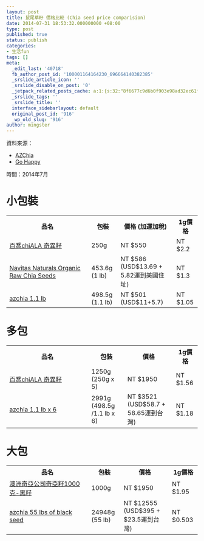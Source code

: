 ```yaml
---
layout: post
title: 鼠尾草籽 價格比較 (Chia seed price comparision)
date: 2014-07-31 18:53:32.000000000 +08:00
type: post
published: true
status: publish
categories:
- 生活fun
tags: []
meta:
  _edit_last: '40718'
  fb_author_post_id: '100001164164230_696664140382385'
  _srslide_article_icon: ''
  _srslide_disable_on_post: '0'
  _jetpack_related_posts_cache: a:1:{s:32:"8f6677c9d6b0f903e98ad32ec61f8deb";a:2:{s:7:"expires";i:1455336358;s:7:"payload";a:3:{i:0;a:1:{s:2:"id";i:483;}i:1;a:1:{s:2:"id";i:154;}i:2;a:1:{s:2:"id";i:132;}}}}
  _srslide_tags: ''
  _srslide_title: ''
  interface_sidebarlayout: default
  original_post_id: '916'
  _wp_old_slug: '916'
author: mingster
---
```

<p>資料來源：</p>
<ul>
<li><a target="_blank" href="http://azchia.com/sales/Chia-Seed/c23/index.html">AZChia</a></li>
<li><a target="_blank" href="http://www.gohappy.com.tw/shopping/Browse.do?op=vc&amp;cid=154918&amp;sid=11">Go Happy</a></li>
</ul>
<p>時間：2014年7月</p>
<h1>小包裝</h1>
<table width="500">
<tbody>
<tr>
<th width="200">品名</th>
<th>包裝</th>
<th>價格 (加運加稅)</th>
<th>1g價格</th>
</tr>
<tr>
<td><a target="_blank" href="http://www.gohappy.com.tw/shopping/Browse.do?op=vp&amp;sid=11&amp;cid=154918&amp;pid=2857069">百喬chiALA 奇異籽</a></td>
<td>250g</td>
<td>NT $550</td>
<td>NT $2.2</td>
</tr>
<tr>
<td><a target="_blank" href="http://www.amazon.com/Navitas-Naturals-Organic-Seeds-Pouches/dp/B001CGTN1I/ref=sr_1_2_m?s=grocery&amp;ie=UTF8&amp;qid=1406800669&amp;sr=1-2&amp;keywords=chia+seeds">Navitas Naturals Organic Raw Chia Seeds</a></td>
<td>453.6g (1 lb)</td>
<td>NT $586 (USD$13.69 + 5.82運到美國住址)</td>
<td>NT $1.3</td>
</tr>
<tr>
<td><a target="_blank" href="http://azchia.com/sales/Chia-Seed/c23/p116/1.1-lb-milled-chia-seed-($10.00-/lb)-also-in-3,-6-bag-options/product_info.html">azchia 1.1 lb</a></td>
<td>498.5g (1.1 lb)</td>
<td>NT $501 (USD$11+5.7)</td>
<td>NT $1.05</td>
</tr>
</tbody>
</table>
<h1>多包</h1>
<table width="500">
<tr>
<th width="200">品名</th>
<th>包裝</th>
<th>價格</th>
<th>1g價格</th>
</tr>
<tr>
<td><a target="_blank" href="http://www.gohappy.com.tw/shopping/Browse.do?op=vp&amp;sid=11&amp;cid=154918&amp;pid=2939524">百喬chiALA 奇異籽</a></td>
<td>1250g (250g x 5)</td>
<td>NT $1950</td>
<td>NT $1.56</td>
</tr>
<tr>
<td><a target="_blank" href="http://azchia.com/sales/Chia-Seed/c23/p116/1.1-lb-milled-chia-seed-($10.00-/lb)-also-in-3,-6-bag-options/product_info.html">azchia 1.1 lb x 6</a></td>
<td>2991g (498.5g /1.1 lb x 6)</td>
<td>NT $3521 (USD$58.7 + 58.65運到台灣)</td>
<td>NT $1.18</td>
</tr>
</table>
<h1>大包</h1>
<table width="500">
<tr>
<th width="200">品名</th>
<th>包裝</th>
<th>價格</th>
<th>1g價格</th>
</tr>
<tr>
<td><a target="_blank" href="http://www.gohappy.com.tw/shopping/Browse.do?op=vp&amp;sid=11&amp;cid=154918&amp;pid=3241800">澳洲奇亞公司奇亞籽1000克-黑籽</a></td>
<td>1000g</td>
<td>NT $1950</td>
<td>NT $1.95</td>
</tr>
<tr>
<td><a target="_blank" href="http://azchia.com/sales/p143/55-lbs-of-black-chia-seed,-shipping-included-continental-US/product_info.html">azchia 55 lbs of black seed</a></td>
<td>24948g (55 lb)</td>
<td>NT $12555 (USD$395 + $23.5運到台灣)</td>
<td>NT $0.503</td>
</tr>
</table>

